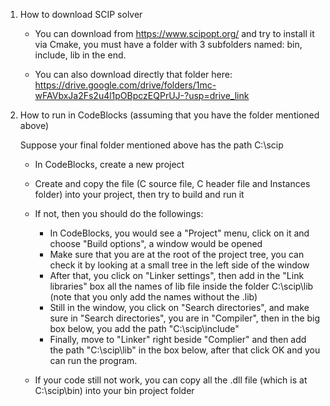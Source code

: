 1. How to download SCIP solver
   - You can download from https://www.scipopt.org/ and try to install it via Cmake, you must have a folder with 3 subfolders named: bin, include, lib in the end.

   - You can also download directly that folder here: https://drive.google.com/drive/folders/1mc-wFAVbxJa2Fs2u4l1pOBpczEQPrUJ-?usp=drive_link
   
   
2. How to run in CodeBlocks (assuming that you have the folder mentioned above)

   Suppose your final folder mentioned above has the path C:\scip
   - In CodeBlocks, create a new project

   - Create and copy the file (C source file, C header file and Instances folder) into your project, then try to build and run it

   - If not, then you should do the followings:
      + In CodeBlocks, you would see a "Project" menu, click on it and choose "Build options", a window would be opened
      + Make sure that you are at the root of the project tree, you can check it by looking at a small tree in the left side of the window
      + After that, you click on "Linker settings", then add in the "Link libraries" box all the names of lib file inside the folder C:\scip\lib (note that you only add the names without the .lib)
      + Still in the window, you click on "Search directories", and make sure in "Search directories", you are in "Compiler", then in the big box below, you add the path "C:\scip\include"
      + Finally, move to "Linker" right beside "Complier" and then add the path "C:\scip\lib" in the box below, after that click OK and you can run the program.

   - If your code still not work, you can copy all the .dll file (which is at C:\scip\bin) into your bin project folder
